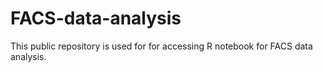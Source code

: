 # FACS-data-analysis
This public repository is used for for accessing R notebook for FACS data analysis.
